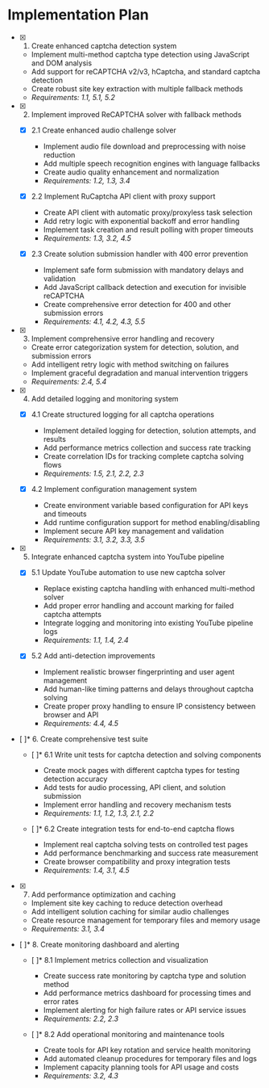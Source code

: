 # Implementation Plan

- [x] 1. Create enhanced captcha detection system
  - Implement multi-method captcha type detection using JavaScript and DOM analysis
  - Add support for reCAPTCHA v2/v3, hCaptcha, and standard captcha detection
  - Create robust site key extraction with multiple fallback methods
  - _Requirements: 1.1, 5.1, 5.2_

- [x] 2. Implement improved ReCAPTCHA solver with fallback methods
  - [x] 2.1 Create enhanced audio challenge solver
    - Implement audio file download and preprocessing with noise reduction
    - Add multiple speech recognition engines with language fallbacks
    - Create audio quality enhancement and normalization
    - _Requirements: 1.2, 1.3, 3.4_

  - [x] 2.2 Implement RuCaptcha API client with proxy support
    - Create API client with automatic proxy/proxyless task selection
    - Add retry logic with exponential backoff and error handling
    - Implement task creation and result polling with proper timeouts
    - _Requirements: 1.3, 3.2, 4.5_

  - [x] 2.3 Create solution submission handler with 400 error prevention
    - Implement safe form submission with mandatory delays and validation
    - Add JavaScript callback detection and execution for invisible reCAPTCHA
    - Create comprehensive error detection for 400 and other submission errors
    - _Requirements: 4.1, 4.2, 4.3, 5.5_

- [x] 3. Implement comprehensive error handling and recovery
  - Create error categorization system for detection, solution, and submission errors
  - Add intelligent retry logic with method switching on failures
  - Implement graceful degradation and manual intervention triggers
  - _Requirements: 2.4, 5.4_

- [x] 4. Add detailed logging and monitoring system
  - [x] 4.1 Create structured logging for all captcha operations
    - Implement detailed logging for detection, solution attempts, and results
    - Add performance metrics collection and success rate tracking
    - Create correlation IDs for tracking complete captcha solving flows
    - _Requirements: 1.5, 2.1, 2.2, 2.3_

  - [x] 4.2 Implement configuration management system
    - Create environment variable based configuration for API keys and timeouts
    - Add runtime configuration support for method enabling/disabling
    - Implement secure API key management and validation
    - _Requirements: 3.1, 3.2, 3.3, 3.5_

- [x] 5. Integrate enhanced captcha system into YouTube pipeline
  - [x] 5.1 Update YouTube automation to use new captcha solver
    - Replace existing captcha handling with enhanced multi-method solver
    - Add proper error handling and account marking for failed captcha attempts
    - Integrate logging and monitoring into existing YouTube pipeline logs
    - _Requirements: 1.1, 1.4, 2.4_

  - [x] 5.2 Add anti-detection improvements
    - Implement realistic browser fingerprinting and user agent management
    - Add human-like timing patterns and delays throughout captcha solving
    - Create proper proxy handling to ensure IP consistency between browser and API
    - _Requirements: 4.4, 4.5_

- [ ]* 6. Create comprehensive test suite
  - [ ]* 6.1 Write unit tests for captcha detection and solving components
    - Create mock pages with different captcha types for testing detection accuracy
    - Add tests for audio processing, API client, and solution submission
    - Implement error handling and recovery mechanism tests
    - _Requirements: 1.1, 1.2, 1.3, 2.1, 2.2_

  - [ ]* 6.2 Create integration tests for end-to-end captcha flows
    - Implement real captcha solving tests on controlled test pages
    - Add performance benchmarking and success rate measurement
    - Create browser compatibility and proxy integration tests
    - _Requirements: 1.4, 3.1, 4.5_

- [x] 7. Add performance optimization and caching
  - Implement site key caching to reduce detection overhead
  - Add intelligent solution caching for similar audio challenges
  - Create resource management for temporary files and memory usage
  - _Requirements: 3.1, 3.4_

- [ ]* 8. Create monitoring dashboard and alerting
  - [ ]* 8.1 Implement metrics collection and visualization
    - Create success rate monitoring by captcha type and solution method
    - Add performance metrics dashboard for processing times and error rates
    - Implement alerting for high failure rates or API service issues
    - _Requirements: 2.2, 2.3_

  - [ ]* 8.2 Add operational monitoring and maintenance tools
    - Create tools for API key rotation and service health monitoring
    - Add automated cleanup procedures for temporary files and logs
    - Implement capacity planning tools for API usage and costs
    - _Requirements: 3.2, 4.3_